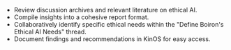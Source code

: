 - Review discussion archives and relevant literature on ethical AI.
- Compile insights into a cohesive report format.
- Collaboratively identify specific ethical needs within the "Define Boiron's Ethical AI Needs" thread.
- Document findings and recommendations in KinOS for easy access.